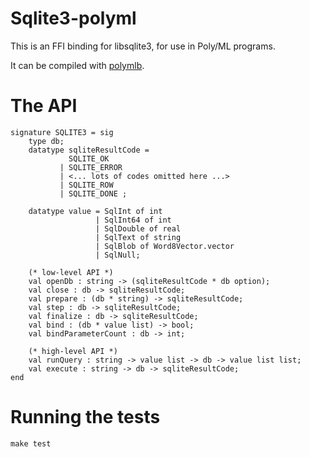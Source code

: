 # Sqlite3-polyml


This is an FFI binding for libsqlite3, for use in Poly/ML programs.

It can be compiled with [polymlb](https://github.com/vqns/polymlb).


# The API

```
signature SQLITE3 = sig
    type db;
    datatype sqliteResultCode =
             SQLITE_OK
           | SQLITE_ERROR
           | <... lots of codes omitted here ...>
           | SQLITE_ROW
           | SQLITE_DONE ;

    datatype value = SqlInt of int
                   | SqlInt64 of int
                   | SqlDouble of real
                   | SqlText of string
                   | SqlBlob of Word8Vector.vector
                   | SqlNull;

    (* low-level API *)
    val openDb : string -> (sqliteResultCode * db option);
    val close : db -> sqliteResultCode;
    val prepare : (db * string) -> sqliteResultCode;
    val step : db -> sqliteResultCode;
    val finalize : db -> sqliteResultCode;
    val bind : (db * value list) -> bool;
    val bindParameterCount : db -> int;

    (* high-level API *)
    val runQuery : string -> value list -> db -> value list list;
    val execute : string -> db -> sqliteResultCode;
end
```


# Running the tests

`make test`
